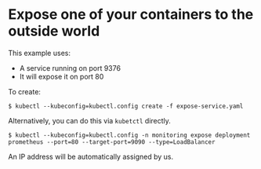 # Expose one of your containers to the outside world

This example uses:

- A service running on port 9376
- It will expose it on port 80

To create:

```
$ kubectl --kubeconfig=kubectl.config create -f expose-service.yaml
```

Alternatively, you can do this via `kubetctl` directly.

```
$ kubectl --kubeconfig=kubectl.config -n monitoring expose deployment prometheus --port=80 --target-port=9090 --type=LoadBalancer
```

An IP address will be automatically assigned by us.
